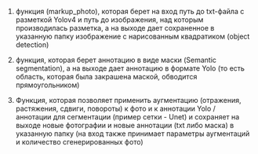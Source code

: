 1. функция (markup_photo), которая берет на вход путь до txt-файла с разметкой Yolov4 и путь до изображения, над которым производилась разметка,
а на выходе дает сохраненное в указанную папку  изображение с нарисованным квадратиком (object detection)


2. функция, которая берет аннотацию в виде маски (Semantic segmentation), 
а на выходе дает аннотацию в формате Yolo (то есть область, которая была закрашена маской, обводится прямоугольником)


3. Функция, которая позволяет применить аугментацию (отражения, растяжения, сдвиги, повороты) к фото
и к аннотации Yolo / аннотации для сегментации (пример сетки - Unet) и сохраняет на выходе новые фотографии и новые аннотации (txt либо маска)
в указанную папку (на вход также принимает параметры аугментаций и количество сгенерированных фото)
